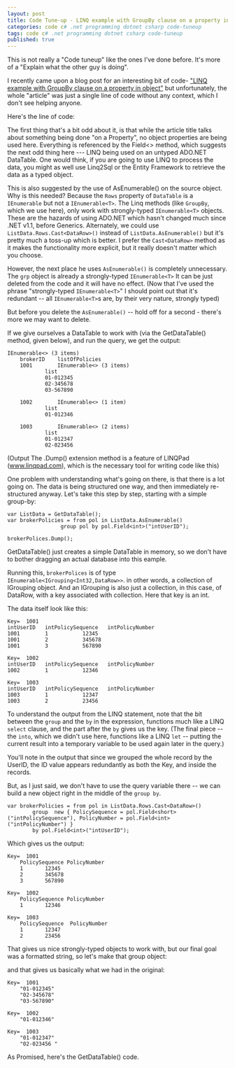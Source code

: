 ```yaml
---
layout: post
title: Code Tune-up - LINQ example with GroupBy clause on a property in object
categories: code c# .net programming dotnet csharp code-tuneup
tags: code c# .net programming dotnet csharp code-tuneup
published: true
---
```

This is not really a "Code tuneup" like the ones I've done before.  It's more of a "Explain what the other guy is doing".

I recently came upon a blog post for an interesting bit of code-  ["LINQ example with GroupBy clause on a property in object"](http://geekswithblogs.net/Vipin/archive/2013/06/06/linq-example-with-groupby-clause-on-a-property-in-object.aspx)  but unfortunately, the whole "article" was just a single line of code without any context, which I don't see helping anyone.  

Here's the line of code:

<script src="https://gist.github.com/jamescurran/5763353.js"></script>

The first thing that's a bit odd about it, is that while the article title talks about something being done "on a Property", no object properties are being used here.   Everything is referenced by the Field<> method, which suggests the next odd thing here --- LINQ being used on an untyped ADO.NET DataTable.  One would think, if you are going to use LINQ to process the data, you might as well use Linq2Sql or the Entity Framework to retrieve the data as a typed object.

This is also suggested by the use of AsEnumerable() on the source object.  Why is this needed?  Because the `Rows` property of `DataTable` is a `IEnumerable` but not a `IEnumerable<T>`.  The Linq methods (like `GroupBy`, which we use here), only work with strongly-typed `IEnumerable<T>` objects.  These are the hazards of using ADO.NET which hasn't changed much since .NET v1.1, before Generics.  Alternately, we could use `ListData.Rows.Cast<DataRow>()` instead of `ListData.AsEnumerable()` but it's pretty much a toss-up which is better.  I prefer the `Cast<DataRow>` method as it makes the functionality more explicit, but it really doesn't matter which you choose.

However, the next place he uses `AsEnumerable()` is completely unnecessary.  The `grp` object is already a strongly-typed `IEnumerable<T>`   It can be just deleted from the code and it will have no effect.   (Now that I've used the phrase "strongly-typed `IEnumerable<T>`" I should point out that it's redundant -- all `IEnumerable<T>`s are, by their very nature, strongly typed)

But before you delete the `AsEnumerable()` -- hold off for a second - there's more we may want to delete.

If we give ourselves a DataTable to work with (via the GetDataTable() method, given below), and run the query, we get the output:

	IEnumerable<> (3 items)
		brokerID 	listOfPolicies 
		1001 		IEnumerable<> (3 items) 
				list 
				01-012345 
				02-345678 
				03-567890 
 
		1002 		IEnumerable<> (1 item)
				list 
				01-012346 
 
		1003 		IEnumerable<> (2 items)
				list 
				01-012347 
				02-023456 
 
(Output The .Dump() extension method is a feature of LINQPad (www.linqpad.com), which is the necessary tool for writing code like this)
    


One problem with understanding what's going on there, is that there is a lot going on.  The data is being structured one way, and then immediately re-structured anyway.  Let's take this step by step, starting with a simple group-by:

	var ListData = GetDataTable();
    var brokerPolicies = from pol in ListData.AsEnumerable()
                     group pol by pol.Field<int>("intUserID");

    brokerPolices.Dump();
    
GetDataTable() just creates a simple DataTable in memory, so we don't have to bother dragging an actual database into this eample.
    
   Running this, `brokerPolices` is of type `IEnumerable<IGrouping<Int32,DataRow>>`. in other words, a collection of IGrouping object.  And an IGrouping is also just a collection, in this case, of DataRow, with a key associated with collection.  Here that key is an int.

The data itself look like this:
 
    Key=  1001 
	intUserID 	intPolicySequence 	intPolicyNumber
	1001 		1 			12345 
	1001 		2 			345678 
	1001 		3 			567890 
 
    Key=  1002 
	intUserID 	intPolicySequence 	intPolicyNumber 
	1002 		1 			12346 
 
    Key=  1003 
	intUserID 	intPolicySequence	intPolicyNumber
	1003 		1 			12347 
	1003 		2 			23456 
 
To understand the output from the LINQ statement, note that the bit between the `group` and the `by` in the expression, functions much like a LINQ `select` clause, and the part after the `by` gives us the key.    (The final piece -- the `into`, which we didn't use here, functions like a LINQ `let` -- putting the current result into a temporary variable to be used again later in the query.)

You'll note in the output that since we grouped the whole record by the UserID,  the ID value appears redundantly as both the Key, and inside the records.

But, as I just said, we don't have to use the query variable there -- we can build a new object right in the middle of the `group by`. 

	var brokerPolicies = from pol in ListData.Rows.Cast<DataRow>()
			group  new { PolicySequence = pol.Field<short>("intPolicySequence"), PolicyNumber = pol.Field<int>("intPolicyNumber") }
			by pol.Field<int>("intUserID");

Which gives us the output:

	Key=  1001 
		PolicySequence PolicyNumber
		1 		12345 
		2 		345678 
		3 		567890 
 
	Key=  1002 
		PolicySequence PolicyNumber 
		1 		12346 
	
	Key=  1003 
		PolicySequence	PolicyNumber
		1 		12347 
		2 		23456 

That gives us nice strongly-typed objects to work with, but our final goal was a formatted string, so let's make that group object:

<script src="https://gist.github.com/jamescurran/5763365.js"></script>

and that gives us basically what we had in the original:

	Key=  1001 
		"01-012345"
		"02-345678"
		"03-567890"
 
	Key=  1002 
		"01-012346"
 
	Key=  1003 
		"01-012347" 
		"02-023456 "
 

As Promised, here's the GetDataTable() code.

<script src="https://gist.github.com/jamescurran/5763372.js"></script>
